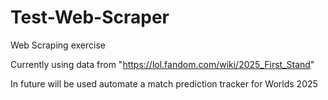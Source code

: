 # Test-Web-Scraper
Web Scraping exercise

Currently using data from "https://lol.fandom.com/wiki/2025_First_Stand"

In future will be used automate a match prediction tracker for Worlds 2025
